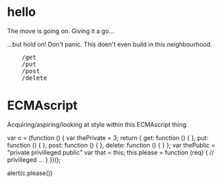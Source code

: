hello
=====

The move is going on. Giving it a go...

...but hold on! Don't panic.
This doen't even build in this neighbourhood.


<pre>
    /get
    /put
    /post
    /delete
</pre>

ECMAscript
==========

Acquiring/aspiring/looking at style within this ECMAscript thing

var c = (function () {
    var thePrivate = 3;
    return {
    	get: function () {
	},
	put: function () {
	},
	post: function () {
	},
	delete: function () {
	}
    };
    var thePublic = "private privilleged public"
    var that = this;
    this.please = function (req) { // privilleged
    	...
    }
})();

alert(c.please())
